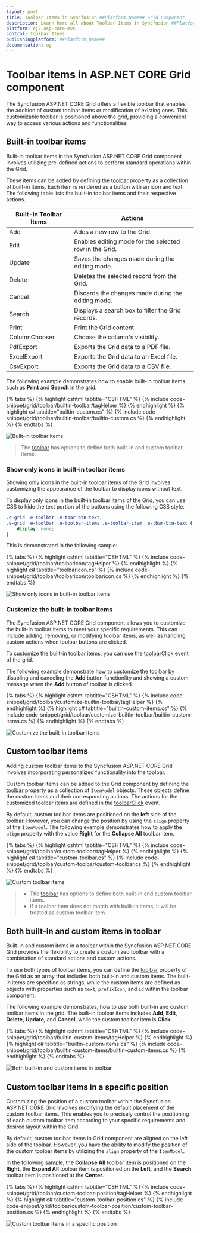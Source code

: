 ```yaml
---
layout: post
title: Toolbar Items in Syncfusion ##Platform_Name## Grid Component
description: Learn here all about Toolbar Items in Syncfusion ##Platform_Name## Grid component of Syncfusion Essential JS 2 and more.
platform: ej2-asp-core-mvc
control: Toolbar Items
publishingplatform: ##Platform_Name##
documentation: ug
---
```



# Toolbar items in ASP.NET CORE  Grid component

The Syncfusion ASP.NET CORE  Grid offers a flexible toolbar that enables the addition of custom toolbar items or modification of existing ones. This customizable toolbar is positioned above the grid, providing a convenient way to access various actions and functionalities

## Built-in toolbar items

Built-in toolbar items in the Syncfusion ASP.NET CORE  Grid component involves utilizing pre-defined actions to perform standard operations within the Grid.

These items can be added by defining the [toolbar](https://help.syncfusion.com/cr/aspnetcore-js2/syncfusion.ej2.grids.grid.html#Syncfusion_EJ2_Grids_Grid_Toolbar) property as a collection of built-in items. Each item is rendered as a button with an icon and text. The following table lists the built-in toolbar items and their respective actions.

| Built-in Toolbar Items | Actions |
|------------------------|---------|
| Add | Adds a new row to the Grid.|
| Edit | Enables editing mode for the selected row in the Grid.|
| Update | Saves the changes made during the editing mode.|
| Delete | Deletes the selected record from the Grid.|
| Cancel | Discards the changes made during the editing mode.|
| Search | Displays a search box to filter the Grid records.|
| Print | Print the Grid content.|
| ColumnChooser | Choose the column's visibility.|
| PdfExport | Exports the Grid data to a PDF file.|
| ExcelExport | Exports the Grid data to an Excel file.|
| CsvExport | Exports the Grid data to a CSV file.|

The following example demonstrates how to enable built-in toolbar items such as **Print** and **Search** in the grid.

{% tabs %}
{% highlight cshtml tabtitle="CSHTML" %}
{% include code-snippet/grid/toolbar/builtin-toolbar/tagHelper %}
{% endhighlight %}
{% highlight c# tabtitle="builtin-custom.cs" %}
{% include code-snippet/grid/toolbar/builtin-toolbar/builtin-custom.cs %}
{% endhighlight %}
{% endtabs %}

![Built-in toolbar items](../images/toolbar/toolbar-items.png)

> The [toolbar](https://help.syncfusion.com/cr/aspnetcore-js2/syncfusion.ej2.grids.grid.html#Syncfusion_EJ2_Grids_Grid_Toolbar) has options to define both built-in and custom toolbar items.

### Show only icons in built-in toolbar items

Showing only icons in the built-in toolbar items of the Grid involves customizing the appearance of the toolbar to display icons without text.

To display only icons in the built-in toolbar items of the Grid, you can use CSS to hide the text portion of the buttons using the following CSS style.

```css
.e-grid .e-toolbar .e-tbar-btn-text, 
.e-grid .e-toolbar .e-toolbar-items .e-toolbar-item .e-tbar-btn-text {
    display: none;   
}
```

This is demonstrated in the following sample:

{% tabs %}
{% highlight cshtml tabtitle="CSHTML" %}
{% include code-snippet/grid/toolbar/toolbaricon/tagHelper %}
{% endhighlight %}
{% highlight c# tabtitle="toolbaricon.cs" %}
{% include code-snippet/grid/toolbar/toolbaricon/toolbaricon.cs %}
{% endhighlight %}
{% endtabs %}

![Show only icons in built-in toolbar items](../images/toolbar/show-built-toolbar.png)

### Customize the built-in toolbar items

The Syncfusion ASP.NET CORE  Grid component allows you to customize the built-in toolbar items to meet your specific requirements. This can include adding, removing, or modifying toolbar items, as well as handling custom actions when toolbar buttons are clicked.

To customize the built-in toolbar items, you can use the [toolbarClick](https://help.syncfusion.com/cr/aspnetcore-js2/Syncfusion.EJ2.Grids.Grid.html#Syncfusion_EJ2_Grids_Grid_ToolbarClick) event of the grid.

The following example demonstrate how to customize the toolbar by disabling and canceling the **Add** button functionlity and showing a custom message when the **Add** button of toolbar is clicked.

{% tabs %}
{% highlight cshtml tabtitle="CSHTML" %}
{% include code-snippet/grid/toolbar/customize-builtin-toolbar/tagHelper %}
{% endhighlight %}
{% highlight c# tabtitle="builtin-custom-items.cs" %}
{% include code-snippet/grid/toolbar/customize-builtin-toolbar/builtin-custom-items.cs %}
{% endhighlight %}
{% endtabs %}

![Customize the built-in toolbar items](../images/toolbar/toolbar-built.gif)

## Custom toolbar items

Adding custom toolbar items to the Syncfusion ASP.NET CORE  Grid involves incorporating personalized functionality into the toolbar.

Custom toolbar items can be added to the Grid component by defining the [toolbar](https://help.syncfusion.com/cr/aspnetmvc-js2/syncfusion.ej2.grids.grid.html#Syncfusion_EJ2_Grids_Grid_Toolbar) property as a collection of `ItemModel` objects. These objects define the custom items and their corresponding actions. The actions for the customized toolbar items are defined in the [toolbarClick](https://help.syncfusion.com/cr/aspnetcore-js2/Syncfusion.EJ2.Grids.Grid.html#Syncfusion_EJ2_Grids_Grid_ToolbarClick) event.

By default, custom toolbar items are positioned on the **left** side of the toolbar. However, you can change the position by using the `align` property of the `ItemModel`. The following example demonstrates how to apply the `align` property with the value **Right** for the **Collapse All** toolbar item.

{% tabs %}
{% highlight cshtml tabtitle="CSHTML" %}
{% include code-snippet/grid/toolbar/custom-toolbar/tagHelper %}
{% endhighlight %}
{% highlight c# tabtitle="custom-toolbar.cs" %}
{% include code-snippet/grid/toolbar/custom-toolbar/custom-toolbar.cs %}
{% endhighlight %}
{% endtabs %}

![Custom toolbar items](../images/toolbar/custom-toolbar-items.png)


> * The [toolbar](https://help.syncfusion.com/cr/aspnetcore-js2/syncfusion.ej2.grids.grid.html#Syncfusion_EJ2_Grids_Grid_Toolbar) has options to define both built-in and custom toolbar items.
> * If a toolbar item does not match with built-in items, it will be treated as custom toolbar item.

## Both built-in and custom items in toolbar

Built-in and custom items in a toolbar within the Syncfusion ASP.NET CORE  Grid provides the flexibility to create a customized toolbar with a combination of standard actions and custom actions.

To use both types of toolbar items, you can define the [toolbar](https://help.syncfusion.com/cr/aspnetcore-js2/syncfusion.ej2.grids.grid.html#Syncfusion_EJ2_Grids_Grid_Toolbar) property of the Grid as an array that includes both built-in and custom items. The built-in items are specified as strings, while the custom items are defined as objects with properties such as `text`, `prefixIcon`, and `id` within the toolbar component.

The following example demonstrates, how to use both built-in and custom toolbar items in the grid. The built-in toolbar items includes **Add**, **Edit**, **Delete**, **Update**, and **Cancel**, while the custom toolbar item is **Click**.

{% tabs %}
{% highlight cshtml tabtitle="CSHTML" %}
{% include code-snippet/grid/toolbar/builtin-custom-items/tagHelper %}
{% endhighlight %}
{% highlight c# tabtitle="builtin-custom-items.cs" %}
{% include code-snippet/grid/toolbar/builtin-custom-items/builtin-custom-items.cs %}
{% endhighlight %}
{% endtabs %}

![Both built-in and custom items in toolbar](../images/toolbar/custom-items.png)

## Custom toolbar items in a specific position

Customizing the position of a custom toolbar within the Syncfusion ASP.NET CORE  Grid involves modifying the default placement of the custom toolbar items. This enables you to precisely control the positioning of each custom toolbar item according to your specific requirements and desired layout within the Grid.

By default, custom toolbar items in Grid component are aligned on the left side of the toolbar. However, you have the ability to modify the position of the custom toolbar items by utilizing the `align` property of the `ItemModel`.

In the following sample, the **Collapse All** toolbar item is positioned on the **Right**, the **Expand All** toolbar item is positioned on the **Left**, and the **Search** toolbar item is positioned at the **Center**.

{% tabs %}
{% highlight cshtml tabtitle="CSHTML" %}
{% include code-snippet/grid/toolbar/custom-toolbar-position/tagHelper %}
{% endhighlight %}
{% highlight c# tabtitle="custom-toolbar-position.cs" %}
{% include code-snippet/grid/toolbar/custom-toolbar-position/custom-toolbar-position.cs %}
{% endhighlight %}
{% endtabs %}

![Custom toolbar items in a specific position](../images/toolbar/customize-position.png) 
